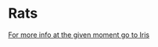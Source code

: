 # Rats
<html><a href="https://github.com/SarinI0/Rats/tree/master/Iris">For more info at the given moment go to Iris</a></html>
